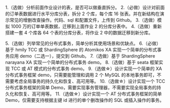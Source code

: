 1.（选做）分析前面作业设计的表，是否可以做垂直拆分。
2.（必做）设计对前面的订单表数据进行水平分库分表，拆分 2 个库，每个库 16 张表。并在新结构在演示常见的增删改查操作。代码、sql 和配置文件，上传到 Github。
3.（选做）模拟 1000 万的订单单表数据，迁移到上面作业 2 的分库分表中。
4.（选做）重新搭建一套 4 个库各 64 个表的分库分表，将作业 2 中的数据迁移到新分库。

5.（选做）列举常见的分布式事务，简单分析其使用场景和优缺点。
6.（必做）基于 hmily TCC 或 ShardingSphere 的 Atomikos XA 实现一个简单的分布式事务应用 demo（二选一），提交到 Github。
7.（选做）基于 ShardingSphere narayana XA 实现一个简单的分布式事务 demo。
8.（选做）基于 seata 框架实现 TCC 或 AT 模式的分布式事务 demo。
9.（选做☆）设计实现一个简单的 XA 分布式事务框架 demo，只需要能管理和调用 2 个 MySQL 的本地事务即可，不需要考虑全局事务的持久化和恢复、高可用等。
10.（选做☆）设计实现一个 TCC 分布式事务框架的简单 Demo，需要实现事务管理器，不需要实现全局事务的持久化和恢复、高可用等。
11.（选做☆）设计实现一个 AT 分布式事务框架的简单 Demo，仅需要支持根据主键 id 进行的单个删改操作的 SQL 或插入操作的事务。
